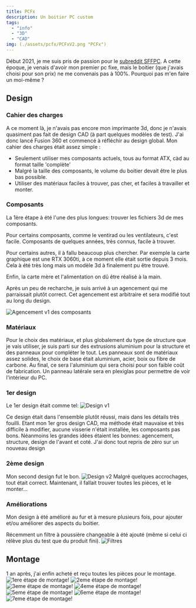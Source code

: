 ```yaml
---
title: PCFx
description: Un boitier PC custom
tags:
  - "info"
  - "3D"
  - "CAD"
img: (./assets/pcfx/PCFxV2.png "PCFx")
---
```


Début 2021, je me suis pris de passion pour le [subreddit SFFPC](https://www.reddit.com/r/sffpc/).
A cette époque, je venais d'avoir mon premier pc fixe, mais le boitier (que j'avais choisi pour son prix) ne me convenais pas à 100%. Pourquoi pas m'en faire un moi-même ?

## Design
### Cahier des charges
A ce moment là, je n'avais pas encore mon imprimante 3d, donc je n'avais quasiment pas fait de design CAD (à part quelques modèles de test).
J'ai donc lancé Fusion 360 et commencé à réfléchir au design global. Mon cahier des charges était assez simple :
- Seulement utiliser mes composants actuels, tous au format ATX, càd au format taille 'complète'
- Malgré la taille des composants, le volume du boitier devait être le plus bas possible. 
- Utiliser des matériaux faciles à trouver, pas cher, et faciles à travailler et monter.

### Composants
La 1ère étape à été l'une des plus longues: trouver les fichiers 3d de mes composants.

Pour certains composants, comme le ventirad ou les ventilateurs, c'est facile. Composants de quelques années, très connus, facile à trouver.

Pour certains autres, il à fallu beaucoup plus chercher. Par exemple la carte graphique est une RTX 3060ti, à ce moment elle était sortie depuis 3 mois. Cela à été très long mais un modèle 3d à finalement pu être trouvé.

Enfin, la carte mère et l'alimentation on dû être réalisé à la main.

Après un peu de recharche, je suis arrivé à un agencement qui me parraissait plutôt correct. Cet agencement est arbitraire et sera modifié tout au long du design.

![Agencement v1 des composants](./assets/pcfx/agencement.png "Agencement v1")

### Matériaux
Pour le choix des matériaux, et plus globalement du type de structure que je vais utiliser, je suis parti sur des extrusions aluminium pour la structure et des panneaux pour compléter le tout.
Les panneaux sont de matériaux assez solides, le choix de base était aluminium, acier, boix ou fibre de carbone. Au final, ce sera l'aluminium qui sera choisi pour son faible coût de fabrication.
Un panneau latérale sera en plexiglas pour permettre de voir l'intérieur du PC.

### 1er design
Le 1er design était comme tel:
![Design v1](./assets/pcfx/PCFxV1.png "Design v1")

Ce design était dans l'ensemble plutôt réussi, mais dans les détails très fouilli. Etant mon 1er gros design CAD, ma méthode était mauvaise et très difficile à modifier, aucune visserie n'était installée, les composants pas bons.
Néanmoins les grandes idées étaient les bonnes: agencement, structure, design de l'avant et coté.
J'ai donc tout repris de zéro sur un nouveau design

### 2ème design
Mon second design fut le bon.
![Design v2](./assets/pcfx/PCFxV2.png "Design v2")
Malgré quelques accrochages, tout était correct. Maintenant, il fallait trouver toutes les pièces, et le monter...


### Améliorations
Mon design à été amélioré au fur et à mesure plusieurs fois, pour ajouter et/ou améliorer des aspects du boitier.

Récemment un filtre à poussière changeable à été ajouté (même si celui ci rélève plus du test que du produit fini).
![Filtres](./assets/pcfx/filtres.png "Filtres")


## Montage
1 an après, j'ai enfin acheté et reçu toutes les pièces pour le montage.
<span class="gallery">
![1ere étape de montage!](./assets/pcfx/montage/7.jpg "1ere étape de montage")
![2eme étape de montage!](./assets/pcfx/montage/6.jpg "2eme étape de montage")
![3eme étape de montage!](./assets/pcfx/montage/5.jpg "3eme étape de montage")
![4eme étape de montage!](./assets/pcfx/montage/4.jpg "4eme étape de montage")
![5eme étape de montage!](./assets/pcfx/montage/3.jpg "5eme étape de montage")
![6eme étape de montage!](./assets/pcfx/montage/2.jpg "6eme étape de montage")
![7eme étape de montage!](./assets/pcfx/montage/1.jpg "7eme étape de montage")
</span>